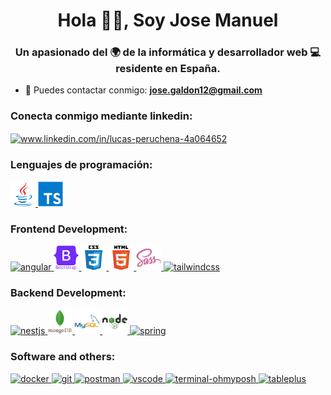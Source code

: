 <h1 align="center">Hola 👋👋, Soy Jose Manuel</h1>
<h3 align="center">Un apasionado del 🌍 de la informática y desarrollador web 💻 residente en España.</h3>

- 📧 Puedes contactar conmigo: **jose.galdon12@gmail.com**

<h3 align="left">Conecta conmigo mediante linkedin:</h3>
<p align="left">
<a href="https://es.linkedin.com/in/jos%C3%A9-manuel-hadjimi-1066102a2?original_referer=" target="blank"><img align="center" src="https://raw.githubusercontent.com/rahuldkjain/github-profile-readme-generator/master/src/images/icons/Social/linked-in-alt.svg" alt="www.linkedin.com/in/lucas-peruchena-4a064652" height="30" width="40" /></a>
</p>

<h3 align="left">Lenguajes de programación:</h3>
<p align="left"></a> <a href="https://www.java.com" target="_blank" rel="noreferrer"> <img src="https://raw.githubusercontent.com/devicons/devicon/master/icons/java/java-original.svg" alt="java" width="40" height="40"/> </a> <a href="https://www.typescriptlang.org/" target="_blank" rel="noreferrer"> <img src="https://raw.githubusercontent.com/devicons/devicon/master/icons/typescript/typescript-original.svg" alt="typescript" width="40" height="40"/> </a> </p>

<h3 align="left">Frontend Development:</h3>
<p align="left"> <a href="https://angular.io" target="_blank" rel="noreferrer"> <img src="https://angular.io/assets/images/logos/angular/angular.svg" alt="angular" width="40" height="40"/> </a> <a href="https://getbootstrap.com" target="_blank" rel="noreferrer"> <img src="https://raw.githubusercontent.com/devicons/devicon/master/icons/bootstrap/bootstrap-plain-wordmark.svg" alt="bootstrap" width="40" height="40"/> </a> <a href="https://www.w3schools.com/css/" target="_blank" rel="noreferrer"> <img src="https://raw.githubusercontent.com/devicons/devicon/master/icons/css3/css3-original-wordmark.svg" alt="css3" width="40" height="40"/> </a> <a href="https://www.w3.org/html/" target="_blank" rel="noreferrer"> <img src="https://raw.githubusercontent.com/devicons/devicon/master/icons/html5/html5-original-wordmark.svg" alt="html5" width="40" height="40"/> </a> <a href="https://sass-lang.com" target="_blank" rel="noreferrer"> <img src="https://raw.githubusercontent.com/devicons/devicon/master/icons/sass/sass-original.svg" alt="sass" width="40" height="40"/> </a> <a href="https://tailwindcss.com/" target="_blank" rel="noreferrer"> <img src="https://www.vectorlogo.zone/logos/tailwindcss/tailwindcss-ar21.svg" alt="tailwindcss" width="40" height="40"/> </a> </p>


<h3 align="left">Backend Development:</h3>
<p align="left"> <a href="https://nestjs.com/" target="_blank" rel="noreferrer"> <img src="https://www.vectorlogo.zone/logos/nestjs/nestjs-ar21.svg" alt="nestjs" width="40" height="40"/> </a> <a href="https://www.mongodb.com/" target="_blank" rel="noreferrer"> <img src="https://raw.githubusercontent.com/devicons/devicon/master/icons/mongodb/mongodb-original-wordmark.svg" alt="mongodb" width="40" height="40"/> </a> <a href="https://www.mysql.com/" target="_blank" rel="noreferrer"> <img src="https://raw.githubusercontent.com/devicons/devicon/master/icons/mysql/mysql-original-wordmark.svg" alt="mysql" width="40" height="40"/> </a> <a href="https://nodejs.org" target="_blank" rel="noreferrer"> <img src="https://raw.githubusercontent.com/devicons/devicon/master/icons/nodejs/nodejs-original-wordmark.svg" alt="nodejs" width="40" height="40"/> </a> <a href="https://spring.io/" target="_blank" rel="noreferrer"> <img src="https://www.vectorlogo.zone/logos/springio/springio-icon.svg" alt="spring" width="40" height="40"/> </a> </p>


<h3 align="left">Software and others:</h3>
<p align="left"> <a href="https://www.docker.com/" target="_blank" rel="noreferrer"> <img src="https://www.vectorlogo.zone/logos/docker/docker-ar21.svg" alt="docker" width="40" height="40"/> </a> <a href="https://git-scm.com/" target="_blank" rel="noreferrer"> <img src="https://www.vectorlogo.zone/logos/git-scm/git-scm-icon.svg" alt="git" width="40" height="40"/> </a> <a href="https://postman.com" target="_blank" rel="noreferrer"> <img src="https://www.vectorlogo.zone/logos/getpostman/getpostman-icon.svg" alt="postman" width="40" height="40"/> </a> <a href="https://code.visualstudio.com/" target="_blank" rel="noreferrer"> <img src="https://www.vectorlogo.zone/logos/visualstudio_code/visualstudio_code-ar21.svg" alt="vscode" width="40" height="40"/> </a> <a href="https://ohmyposh.dev/docs/installation/windows" target="_blank" rel="noreferrer"> <img src="https://external-content.duckduckgo.com/iu/?u=https%3A%2F%2Ftse1.mm.bing.net%2Fth%3Fid%3DOIP.eaMhZ0zeEJNpTZLdqvyuqAHaHa%26pid%3DApi&f=1&ipt=01852ae0c536166fe25612ec0e701a1e2fb9dfa9d340e7240718853c9cffba7d&ipo=images" alt="terminal-ohmyposh" width="40" height="40"/> </a> <a href="https://tableplus.com/" target="_blank" rel="noreferrer"> <img src="https://external-content.duckduckgo.com/iu/?u=https%3A%2F%2Fcdn.jim-nielsen.com%2Fios%2F512%2Ftableplus-database-client-2023-02-16.png&f=1&nofb=1&ipt=1f1ecfbfd0bc5d1417be79fdc66dca1b8f56a6c57b7722e6fca597de7898cff9&ipo=images" alt="tableplus" width="40" height="40"/> </a> </p>





